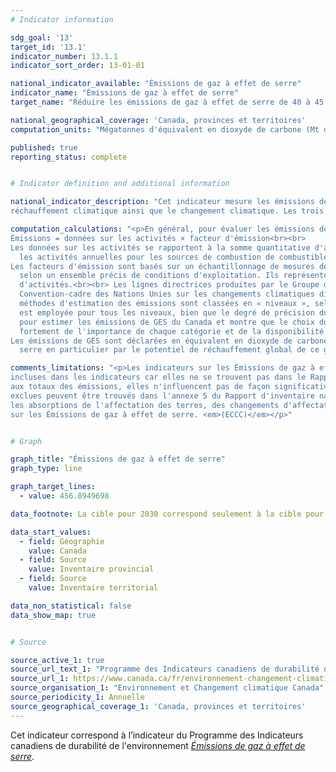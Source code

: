 ```yaml
---
# Indicator information

sdg_goal: '13'
target_id: '13.1'
indicator_number: 13.1.1
indicator_sort_order: 13-01-01

national_indicator_available: "Émissions de gaz à effet de serre"
indicator_name: "Émissions de gaz à effet de serre"
target_name: "Réduire les émissions de gaz à effet de serre de 40 à 45 % par rapport aux niveaux de 2005 d'ici 2030, et parvenir à la carboneutralité d'ici 2050"

national_geographical_coverage: 'Canada, provinces et territoires'
computation_units: "Mégatonnes d'équivalent en dioxyde de carbone (Mt d'éq. CO2)"

published: true
reporting_status: complete


# Indicator definition and additional information

national_indicator_description: "Cet indicateur mesure les émissions de gaz à effet de serre. Les gaz à effet de serre (GES) sont des gaz atmosphérique responsable pour le 
réchauffement climatique ainsi que le changement climatique. Les trois principaux types de gaz à effet de serre sont le dioxyde de carbonne, le méthane et l'oxyde nitreux. <em>(définition des Nations Unies)</em>"

computation_calculations: "<p>En général, pour évaluer les émissions de GES, on multiplie les données sur les activités par le facteur d'émission associé.<br><br>
Émissions = données sur les activités × facteur d'émission<br><br>
Les données sur les activités se rapportent à la somme quantitative d'activités humaines entraînant des émissions durant une période donnée. Les données sur 
  les activités annuelles pour les sources de combustion de combustible, par exemple, sont les quantités totales de combustible brûlé pour une année.<br><br>
Les facteurs d'émission sont basés sur un échantillonnage de mesures de données effectuées et sont des taux représentatifs des émissions pour un niveau d'activité donné 
  selon un ensemble précis de conditions d'exploitation. Ils représentent le taux d'émission moyen estimé d'un polluant pour une source donnée, relativement aux unités 
  d'activités.<br><br> Les lignes directrices produites par le Groupe d'experts intergouvernemental sur l'évolution du climat fournissent aux pays qui présentent des déclarations à la 
  Convention-cadre des Nations Unies sur les changements climatiques diverses méthodes pour calculer les émissions de GES dues à une activité humaine donnée. Les 
  méthodes d'estimation des émissions sont classées en « niveaux », selon les différents degrés d'activités et de précision technologique. La même structure générale 
  est employée pour tous les niveaux, bien que le degré de précision du calcul puisse varier. L'annexe 3 du Rapport d'inventaire national décrit les méthodes utilisées 
  pour estimer les émissions de GES du Canada et montre que le choix du type de méthode du Groupe d'experts intergouvernemental sur l'évolution du climat dépend 
  fortement de l'importance de chaque catégorie et de la disponibilité des données.<br><br>
Les émissions de GES sont déclarées en équivalent en dioxyde de carbone (éq. CO2), calculées en multipliant la quantité des émissions d'un gaz à effet de 
  serre en particulier par le potentiel de réchauffement global de ce gaz. <em>Environnement et Changement climatique Canada (ECCC)</em></p>"

comments_limitations: "<p>Les indicateurs sur les Émissions de gaz à effet de serre sont exhaustifs. Cependant, les émissions de certaines sources n'ont pas été 
incluses dans les indicateurs car elles ne se trouvent pas dans le Rapport d'inventaire national. Parce que ces sources ont une contribution relativement faible 
aux totaux des émissions, elles n'influencent pas de façon significative l'exhaustivité de l'inventaire. De plus amples renseignements sur les sources d'émission 
exclues peuvent être trouvés dans l'annexe 5 du Rapport d'inventaire national.<br><br> Bien qu'elles soient incluses dans le Rapport d'inventaire national, les émissions et 
les absorptions de l'affectation des terres, des changements d'affectation des terres et de la foresterie sont exclues des totaux nationaux et des indicateurs 
sur les Émissions de gaz à effet de serre. <em>(ECCC)</em></p>"


# Graph

graph_title: "Émissions de gaz à effet de serre"
graph_type: line

graph_target_lines:
  - value: 456.8949698

data_footnote: La cible pour 2030 correspond seulement à la cible pour l'inventaire total pour le Canada

data_start_values:
  - field: Géographie
    value: Canada
  - field: Source
    value: Inventaire provincial
  - field: Source
    value: Inventaire territorial

data_non_statistical: false
data_show_map: true


# Source

source_active_1: true
source_url_text_1: "Programme des Indicateurs canadiens de durabilité de l’environnement, Émissions de gaz à effet de serre"
source_url_1: https://www.canada.ca/fr/environnement-changement-climatique/services/indicateurs-environnementaux/emissions-gaz-effet-serre.html
source_organisation_1: "Environnement et Changement climatique Canada"
source_periodicity_1: Annuelle
source_geographical_coverage_1: 'Canada, provinces et territoires'
---
```

Cet indicateur correspond à l’indicateur du Programme des Indicateurs canadiens de durabilité de l'environnement <a href="https://www.canada.ca/fr/environnement-changement-climatique/services/indicateurs-environnementaux/emissions-gaz-effet-serre.html"> <em>Émissions de gaz à effet de serre</em></a>.